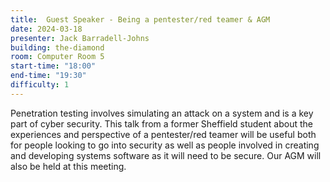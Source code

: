 ```yaml
---
title:  Guest Speaker - Being a pentester/red teamer & AGM
date: 2024-03-18
presenter: Jack Barradell-Johns
building: the-diamond
room: Computer Room 5
start-time: "18:00"
end-time: "19:30"
difficulty: 1
---
```

Penetration testing involves simulating an attack on a system and is a key part of cyber security. This talk from a former Sheffield student about the experiences and perspective of a pentester/red teamer will be useful both for people looking to go into security as well as people involved in creating and developing systems software as it will need to be secure.
Our AGM will also be held at this meeting.